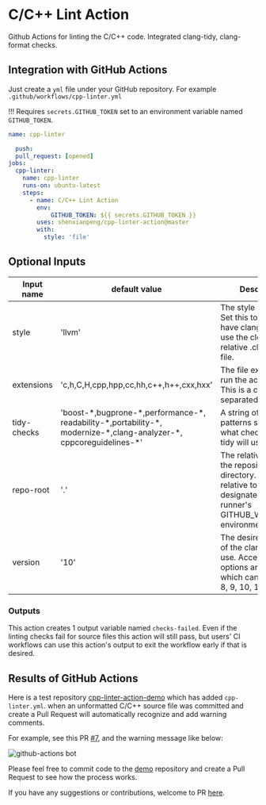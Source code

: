 # C/C++ Lint Action

Github Actions for linting the C/C++ code. Integrated clang-tidy, clang-format checks.

## Integration with GitHub Actions

Just create a `yml` file under your GitHub repository. For example `.github/workflows/cpp-linter.yml`

!!! Requires `secrets.GITHUB_TOKEN` set to an environment variable named `GITHUB_TOKEN`.

```yml
name: cpp-linter

  push:
  pull_request: [opened]
jobs:
  cpp-linter:
    name: cpp-linter
    runs-on: ubuntu-latest
    steps:
      - name: C/C++ Lint Action
        env:
            GITHUB_TOKEN: ${{ secrets.GITHUB_TOKEN }}
        uses: shenxianpeng/cpp-linter-action@master
        with:
          style: 'file'
```
## Optional Inputs

| Input name | default value | Description |
|------------|---------------|-------------|
| style | 'llvm' | The style rules to use. Set this to 'file' to have clang-format use the closest relative .clang-format file. |
| extensions | 'c,h,C,H,cpp,hpp,cc,hh,c++,h++,cxx,hxx' | The file extensions to run the action against. This is a comma-separated string. |
| tidy-checks | 'boost-\*,bugprone-\*,performance-\*,<br>readability-*,portability-\*,<br>modernize-\*,clang-analyzer-\*,<br>cppcoreguidelines-\*' | A string of regex-like patterns specifying what checks clang-tidy will use.|
| repo-root | '.' | The relative path to the repository root directory. This path is relative to path designated by the runner's GITHUB_WORKSPACE environment variable. |
| version | '10' | The desired version of the clang tools to use. Accepted options are strings which can be 6.0, 7, 8, 9, 10, 11, 12. |

### Outputs

This action creates 1 output variable named `checks-failed`. Even if the linting checks fail for source files this action will still pass, but users' CI workflows can use this action's output to exit the workflow early if that is desired.

## Results of GitHub Actions

Here is a test repository [cpp-linter-action-demo](https://github.com/shenxianpeng/cpp-linter-action-demo) which has added `cpp-linter.yml`. when an unformatted C/C++ source file was committed and create a Pull Request will automatically recognize and add warning comments.

For example, see this PR [#7](https://github.com/shenxianpeng/cpp-linter-action-demo/pull/2), and the warning message like below:

![github-actions bot](https://github.com/shenxianpeng/cpp-linter-action/blob/master/img/demo_comment.png?raw=true)

Please feel free to commit code to the [demo](https://github.com/shenxianpeng/cpp-linter-action-demo) repository and create a Pull Request to see how the process works.

If you have any suggestions or contributions, welcome to PR [here](https://github.com/shenxianpeng/cpp-linter-action).
